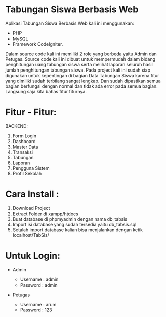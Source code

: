# Tabungan Siswa Berbasis Web
Aplikasi Tabungan Siswa Berbasis Web kali ini menggunakan:
- PHP
- MySQL
- Framework CodeIgniter. 

Dalam source code kali ini memiliki 2 role yang berbeda yaitu Admin dan Petugas. Source code kali ini dibuat untuk mempermudah dalam bidang penghitungan uang tabungan siswa serta melihat laporan seluruh hasil jumlah penghitungan tabungan siswa. Pada project kali ini sudah siap digunakan untuk kepentingan di bagian Data Tabungan Siswa karena fitur yang dimiliki sudah terbilang sangat lengkap. Dan sudah dipastikan semua bagian berfungsi dengan normal dan tidak ada error pada semua bagian. Langsung saja kita bahas fitur fiturnya.

# Fitur - Fitur:
BACKEND:
1. Form Login
2. Dashboard
3. Master Data
4. Transaksi
5. Tabungan
6. Laporan
7. Pengguna Sistem
8. Profil Sekolah

# Cara Install :
1. Download Project
2. Extract Folder di xampp/htdocs
3. Buat database di phpmyadmin dengan nama db_tabsis
4. Import isi database yang sudah tersedia yaitu db_tabsis.sql
5. Setalah import database kalian bisa menjalankan dengan ketik localhost/TabSis/

# Untuk Login:
- Admin
  - Username : admin
  - Password : admin

- Petugas
  - Username : arum
  - Password : 123
